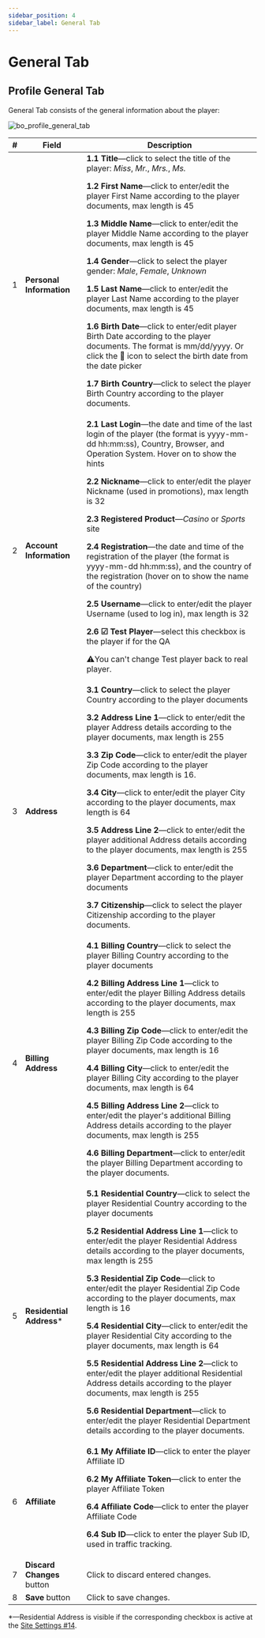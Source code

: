 ```yaml
---
sidebar_position: 4
sidebar_label: General Tab
---
```


# General Tab

## Profile General Tab

General Tab consists of the general information about the player:

![bo_profile_general_tab](https://i.imgur.com/pQMCwV9.png)

| # | Field | Description |
|-|-|-|
| 1 | **Personal Information** | **1.1 Title**&mdash;click to select the title of the player: *Miss*, *Mr.*, *Mrs.*, *Ms.*<p>**1.2 First Name**&mdash;click to enter/edit the player First Name according to the player documents, max length is 45</p><p>**1.3 Middle Name**&mdash;click to enter/edit the player Middle Name according to the player documents, max length is 45</p><p>**1.4 Gender**&mdash;click to select the player gender: *Male*, *Female*, *Unknown*</p><p>**1.5 Last Name**&mdash;click to enter/edit the player Last Name according to the player documents, max length is 45</p><p>**1.6 Birth Date**&mdash;click to enter/edit player Birth Date according to the player documents. The format is mm/dd/yyyy. Or click the 📅 icon to select the birth date from the date picker</p><p>**1.7 Birth Country**&mdash;click to select the player Birth Country according to the player documents.</p> |
| 2 | **Account Information** | **2.1 Last Login**&mdash;the date and time of the last login of the player (the format is yyyy-mm-dd hh:mm:ss), Country, Browser, and Operation System. Hover on to show the hints<p>**2.2 Nickname**&mdash;click to enter/edit the player Nickname (used in promotions), max length is 32</p><p>**2.3 Registered Product**&mdash;*Casino* or *Sports* site</p><p>**2.4 Registration**&mdash;the date and time of the registration of the player (the format is yyyy-mm-dd hh:mm:ss), and the country of the registration (hover on to show the name of the country)</p><p>**2.5 Username**&mdash;click to enter/edit the player Username (used to log in), max length is 32</p><p>**2.6 ☑ Test Player**&mdash;select this checkbox is the player if for the QA</p><p>:warning:You can't change Test player back to real player.</p> |
| 3 | **Address** | **3.1 Country**&mdash;click to select the player Country according to the player documents<p>**3.2 Address Line 1**&mdash;click to enter/edit the player Address details according to the player documents, max length is 255</p><p>**3.3 Zip Code**&mdash;click to enter/edit the player Zip Code according to the player documents, max length is 16.</p><p>**3.4 City**&mdash;click to enter/edit the player City according to the player documents, max length is 64</p><p>**3.5 Address Line 2**&mdash;click to enter/edit the player additional Address details according to the player documents, max length is 255</p><p>**3.6 Department**&mdash;click to enter/edit the player Department according to the player documents</p><p>**3.7 Citizenship**&mdash;click to select the player Citizenship according to the player documents.</p> |
| 4 | **Billing Address** | **4.1 Billing Country**&mdash;click to select the player Billing Country according to the player documents<p>**4.2 Billing Address Line 1**&mdash;click to enter/edit the player Billing Address details according to the player documents, max length is 255</p><p>**4.3 Billing Zip Code**&mdash;click to enter/edit the player Billing Zip Code according to the player documents, max length is 16</p><p>**4.4 Billing City**&mdash;click to enter/edit the player Billing City according to the player documents, max length is 64</p><p>**4.5 Billing Address Line 2**&mdash;click to enter/edit the player's additional Billing Address details according to the player documents, max length is 255</p><p>**4.6 Billing Department**&mdash;click to enter/edit the player Billing Department according to the player documents.</p> |
| 5 | **Residential Address*** | **5.1 Residential Country**&mdash;click to select the player Residential Country according to the player documents<p>**5.2 Residential Address Line 1**&mdash;click to enter/edit the player Residential Address details according to the player documents, max length is 255</p><p>**5.3 Residential Zip Code**&mdash;click to enter/edit the player Residential Zip Code according to the player documents, max length is 16</p><p>**5.4 Residential City**&mdash;click to enter/edit the player Residential City according to the player documents, max length is 64</p><p>**5.5 Residential Address Line 2**&mdash;click to enter/edit the player additional Residential Address details according to the player documents, max length is 255</p><p>**5.6 Residential Department**&mdash;click to enter/edit the player Residential Department details according to the player documents.</p> |
| 6 | **Affiliate** | **6.1 My Affiliate ID**&mdash;click to enter the player Affiliate ID<p>**6.2 My Affiliate Token**&mdash;click to enter the player Affiliate Token</p><p>**6.4 Affiliate Code**&mdash;click to enter the player Affiliate Code</p><p>**6.4 Sub ID**&mdash;click to enter the player Sub ID, used in traffic tracking.</p> |
| 7 | **Discard Changes** button | Click to discard entered changes. |
| 8 | **Save** button | Click to save changes. |

  &ast;&mdash;Residential Address is visible if the corresponding checkbox is active at the [Site Settings #14](/docs/site/site_settings#general-settings).